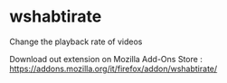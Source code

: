 # wshabtirate
Change the playback rate of videos


Download out extension on Mozilla Add-Ons Store
: https://addons.mozilla.org/it/firefox/addon/wshabtirate/
